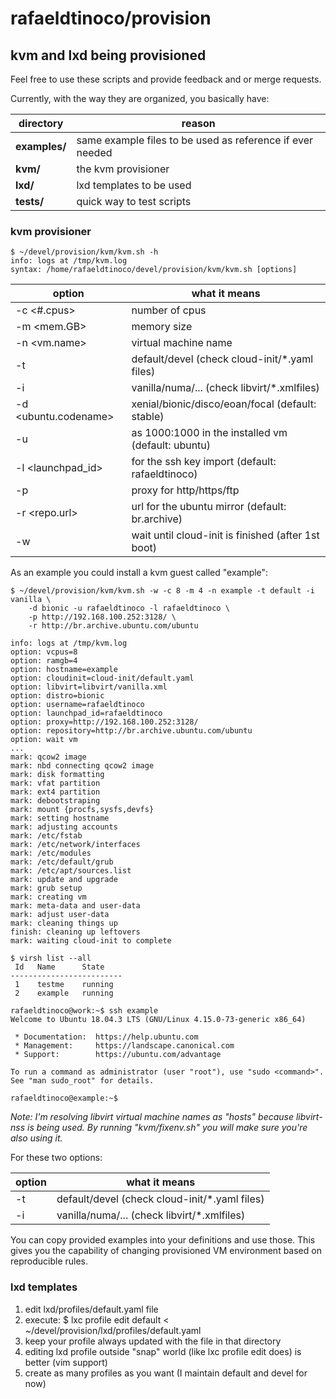 # rafaeldtinoco/provision

## kvm and lxd being provisioned

Feel free to use these scripts and provide feedback and or merge requests.

Currently, with the way they are organized, you basically have:

|directory|reason|
|---|---|
|**examples/** | same example files to be used as reference if ever needed
|**kvm/** | the kvm provisioner
|**lxd/** | lxd templates to be used
|**tests/** | quick way to test scripts

### kvm provisioner

```
$ ~/devel/provision/kvm/kvm.sh -h
info: logs at /tmp/kvm.log
syntax: /home/rafaeldtinoco/devel/provision/kvm/kvm.sh [options]
```

|option|what it means|
|---|---|
|-c <#.cpus>|number of cpus|
|-m <mem.GB>|memory size|
|-n <vm.name>|virtual machine name|
|-t <cloudinit>|default/devel (check cloud-init/*.yaml files)|
|-i <libvirt>|vanilla/numa/... (check libvirt/*.xmlfiles)|
|-d <ubuntu.codename>|xenial/bionic/disco/eoan/focal (default: stable)|
|-u <username>|as 1000:1000 in the installed vm (default: ubuntu)|
|-l <launchpad_id>|for the ssh key import (default: rafaeldtinoco)|
|-p <proxy>|proxy for http/https/ftp|
|-r <repo.url>|url for the ubuntu mirror (default: br.archive)|
|-w|wait until cloud-init is finished (after 1st boot)|

As an example you could install a kvm guest called "example":

```
$ ~/devel/provision/kvm/kvm.sh -w -c 8 -m 4 -n example -t default -i vanilla \
    -d bionic -u rafaeldtinoco -l rafaeldtinoco \
    -p http://192.168.100.252:3128/ \
    -r http://br.archive.ubuntu.com/ubuntu

info: logs at /tmp/kvm.log
option: vcpus=8
option: ramgb=4
option: hostname=example
option: cloudinit=cloud-init/default.yaml
option: libvirt=libvirt/vanilla.xml
option: distro=bionic
option: username=rafaeldtinoco
option: launchpad_id=rafaeldtinoco
option: proxy=http://192.168.100.252:3128/
option: repository=http://br.archive.ubuntu.com/ubuntu
option: wait vm
...
mark: qcow2 image
mark: nbd connecting qcow2 image
mark: disk formatting
mark: vfat partition
mark: ext4 partition
mark: debootstraping
mark: mount {procfs,sysfs,devfs}
mark: setting hostname
mark: adjusting accounts
mark: /etc/fstab
mark: /etc/network/interfaces
mark: /etc/modules
mark: /etc/default/grub
mark: /etc/apt/sources.list
mark: update and upgrade
mark: grub setup
mark: creating vm
mark: meta-data and user-data
mark: adjust user-data
mark: cleaning things up
finish: cleaning up leftovers
mark: waiting cloud-init to complete

$ virsh list --all
 Id   Name      State
-------------------------
 1    testme    running
 2    example   running

rafaeldtinoco@work:~$ ssh example
Welcome to Ubuntu 18.04.3 LTS (GNU/Linux 4.15.0-73-generic x86_64)

 * Documentation:  https://help.ubuntu.com
 * Management:     https://landscape.canonical.com
 * Support:        https://ubuntu.com/advantage

To run a command as administrator (user "root"), use "sudo <command>".
See "man sudo_root" for details.

rafaeldtinoco@example:~$ 
```

*Note: I'm resolving libvirt virtual machine names as "hosts" because libvirt-nss is being used. By running "kvm/fixenv.sh" you will make sure you're also using it.*

For these two options:

|option|what it means|
|---|---|
|-t <cloudinit>|default/devel (check cloud-init/*.yaml files)|
|-i <libvirt>|vanilla/numa/... (check libvirt/*.xmlfiles)|

You can copy provided examples into your definitions and use those. This gives you the capability of changing provisioned VM environment based on reproducible rules.


### lxd templates

1. edit lxd/profiles/default.yaml file
2. execute: $ lxc profile edit default < ~/devel/provision/lxd/profiles/default.yaml 
3. keep your profile always updated with the file in that directory
4. editing lxd profile outside "snap" world (like lxc profile edit does) is better (vim support)
5. create as many profiles as you want (I maintain default and devel for now)
